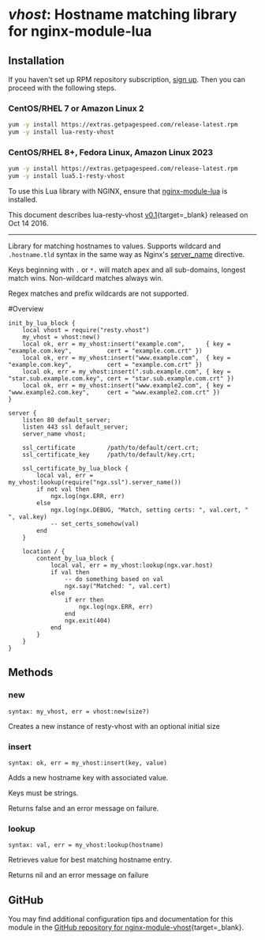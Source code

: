 # *vhost*: Hostname matching library for nginx-module-lua


## Installation

If you haven't set up RPM repository subscription, [sign up](https://www.getpagespeed.com/repo-subscribe). Then you can proceed with the following steps.

### CentOS/RHEL 7 or Amazon Linux 2

```bash
yum -y install https://extras.getpagespeed.com/release-latest.rpm
yum -y install lua-resty-vhost
```

### CentOS/RHEL 8+, Fedora Linux, Amazon Linux 2023

```bash
yum -y install https://extras.getpagespeed.com/release-latest.rpm
yum -y install lua5.1-resty-vhost
```


To use this Lua library with NGINX, ensure that [nginx-module-lua](../modules/lua.md) is installed.

This document describes lua-resty-vhost [v0.1](https://github.com/hamishforbes/lua-resty-vhost/releases/tag/v0.01){target=_blank} 
released on Oct 14 2016.
    
<hr />

Library for matching hostnames to values.
Supports wildcard and `.hostname.tld` syntax in the same way as Nginx's [server_name](http://nginx.org/en/docs/http/ngx_http_core_module.html#server_name) directive.

Keys beginning with `.` or `*.` will match apex and all sub-domains, longest match wins. Non-wildcard matches always win.

Regex matches and prefix wildcards are not supported.

#Overview

```
init_by_lua_block {
    local vhost = require("resty.vhost")
    my_vhost = vhost:new()
    local ok, err = my_vhost:insert("example.com",      { key = "example.com.key",          cert = "example.com.crt" })
    local ok, err = my_vhost:insert("www.example.com",  { key = "example.com.key",          cert = "example.com.crt" })
    local ok, err = my_vhost:insert(".sub.example.com", { key = "star.sub.example.com.key", cert = "star.sub.example.com.crt" })
    local ok, err = my_vhost:insert("www.example2.com", { key = "www.example2.com.key",     cert = "www.example2.com.crt" })
}

server {
    listen 80 default_server;
    listen 443 ssl default_server;
    server_name vhost;

    ssl_certificate         /path/to/default/cert.crt;
    ssl_certificate_key     /path/to/default/key.crt;

    ssl_certificate_by_lua_block {
        local val, err = my_vhost:lookup(require("ngx.ssl").server_name())
        if not val then
            ngx.log(ngx.ERR, err)
        else
            ngx.log(ngx.DEBUG, "Match, setting certs: ", val.cert, " ", val.key)
            -- set_certs_somehow(val)
        end
    }

    location / {
        content_by_lua_block {
            local val, err = my_vhost:lookup(ngx.var.host)
            if val then
                -- do something based on val
                ngx.say("Matched: ", val.cert)
            else
                if err then
                    ngx.log(ngx.ERR, err)
                end
                ngx.exit(404)
            end
        }
    }
}
```

## Methods
### new
`syntax: my_vhost, err = vhost:new(size?)`

Creates a new instance of resty-vhost with an optional initial size

### insert
`syntax: ok, err = my_vhost:insert(key, value)`

Adds a new hostname key with associated value.

Keys must be strings.

Returns false and an error message on failure.

### lookup
`syntax: val, err = my_vhost:lookup(hostname)`

Retrieves value for best matching hostname entry.

Returns nil and an error message on failure

## GitHub

You may find additional configuration tips and documentation for this module in the [GitHub repository for 
nginx-module-vhost](https://github.com/hamishforbes/lua-resty-vhost){target=_blank}.